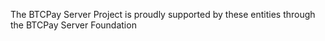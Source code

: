 The BTCPay Server Project is proudly supported by these entities through the BTCPay Server Foundation
